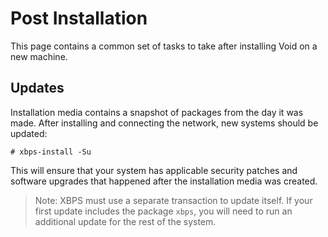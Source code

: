 # Post Installation

This page contains a common set of tasks to take after installing Void on a new
machine.

## Updates

Installation media contains a snapshot of packages from the day it was made.
After installing and connecting the network, new systems should be updated:

```
# xbps-install -Su
```

This will ensure that your system has applicable security patches and software
upgrades that happened after the installation media was created.

> Note: XBPS must use a separate transaction to update itself. If your first
> update includes the package `xbps`, you will need to run an additional update
> for the rest of the system.
